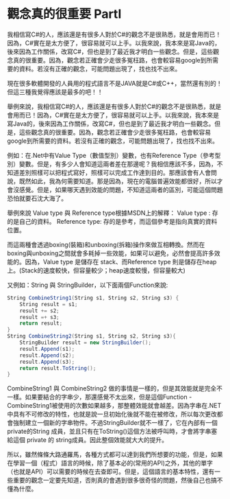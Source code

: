 觀念真的很重要 PartI
=====================

我相信寫C#的人，應該還是有很多人對於C#的觀念不是很熟悉，就是會用而已！因為，C#實在是太方便了，很容易就可以上手。以我來說，我本來是寫Java的，後來因為工作關係，改寫C#，但也是到了最近我才明白一些觀念。但是，這些觀念真的很重要。因為，觀念若正確會少走很多冤枉路，也會較容易google到所需要的資料。若沒有正確的觀念，可能問題出現了，找也找不出來。
  
現在很多軟體開發的人員用的程式語言不是JAVA就是C#或C++，當然還有別的！但這三種我覺得應該是最多的吧！！
  
舉例來說，我相信寫C#的人，應該還是有很多人對於C#的觀念不是很熟悉，就是會用而已！因為，C#實在是太方便了，很容易就可以上手。以我來說，我本來是寫Java的，後來因為工作關係，改寫C#，但也是到了最近我才明白一些觀念。但是，這些觀念真的很重要。因為，觀念若正確會少走很多冤枉路，也會較容易google到所需要的資料。若沒有正確的觀念，可能問題出現了，找也找不出來。
  
例如：在.Net中有Value Type（數值型別）變數，也有Reference Type（參考型別）變數。但是，有多少人會知道這兩者差在那邊呢？我相信應該不多，因為，不知道差別照樣可以把程式寫好，照樣可以完成工作達到目的。那應該會有人會問說，既然如此，我為何需要知道。那是因為，現在的電腦普遍效能都很好，所以才會沒感覺。但是，如果哪天遇到效能的問題，不知道這兩者的區別，可能這個問題恐怕就要石沈大海了。
  
舉例來說 Value type 與 Reference type根據MSDN上的解釋：
Value type : 存的是自己的資料。
Reference type: 存的是參考，而這個參考是指向真實的資料位置。
  
而這兩種會透過boxing(裝箱)和unboxing(拆箱)操作來做互相轉換。然而在boxing與unboxing之間就會多耗掉一些效能，如果可以避免，必然會提高許多效能的。因為，Value type 是儲存在 stack、而Reference type 則是儲存在heap上。(Stack的速度較快，但容量較少；heap速度較慢，但容量較大)
  
又例如：String 與 StringBuilder，以下面兩個Function來說:
  
```c#
String CombineString1(String s1, String s2, String s3) {   
    String result = s1;  
    result += s2;  
    result =+ s3;  
    return result;  
}  
String CombineString2(String s1, String s2, String s3){  
    StringBuilder result = new StringBuilder();  
    result.Append(s1);  
    result.Append(s2);  
    result.Append(s3);  
    return result.ToString();  
} 
```
  
CombineString1 與 CombineString2 做的事情是一樣的，但是其效能就是完全不一樣。如果要結合的字串少，那還感覺不太出來，但是這個Function - CombineString1被使用的次數如果越多，那整體效能就會越差。因為字串在.NET中具有不可修改的特性，也就是說一旦初始化後就不能在被修改，所以每次更改都會強制建立一個新的字串物件。不過StringBuilder就不一樣了，它在內部有一個private的String 成員，並且只有在ToString()這個方法被呼叫時，才會將字串塞給這個 private 的 string成員。因此整個效能就大大的提升。
  
所以，雖然條條大路通羅馬，各種方式都可以達到我們所想要的功能，但是，如果在學習一個（程式）語言的時候，除了基本必的(常用的API)之外，其他的單字（也就是API）可以需要的時候在去查即可。但是，這個語言的基本特性，還有一些重要的觀念一定要先知道，否則真的會遇到很多很奇怪的問題，然後自己也搞不懂為什麼。
